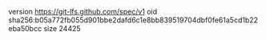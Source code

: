 version https://git-lfs.github.com/spec/v1
oid sha256:b05a772fb055d901bbe2dafd6c1e8bb839519704dbf0fe61a5cd1b22eba50bcc
size 24425
